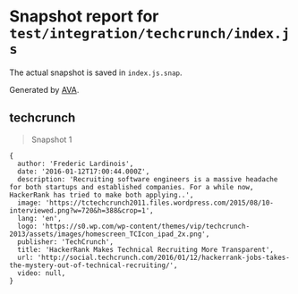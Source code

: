 # Snapshot report for `test/integration/techcrunch/index.js`

The actual snapshot is saved in `index.js.snap`.

Generated by [AVA](https://avajs.dev).

## techcrunch

> Snapshot 1

    {
      author: 'Frederic Lardinois',
      date: '2016-01-12T17:00:44.000Z',
      description: 'Recruiting software engineers is a massive headache for both startups and established companies. For a while now, HackerRank has tried to make both applying..',
      image: 'https://tctechcrunch2011.files.wordpress.com/2015/08/10-interviewed.png?w=720&h=388&crop=1',
      lang: 'en',
      logo: 'https://s0.wp.com/wp-content/themes/vip/techcrunch-2013/assets/images/homescreen_TCIcon_ipad_2x.png',
      publisher: 'TechCrunch',
      title: 'HackerRank Makes Technical Recruiting More Transparent',
      url: 'http://social.techcrunch.com/2016/01/12/hackerrank-jobs-takes-the-mystery-out-of-technical-recruiting/',
      video: null,
    }
